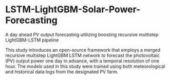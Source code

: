 # LSTM-LightGBM-Solar-Power-Forecasting
A day ahead PV output forecasting utilizing boosting recursive multistep LightGBM-LSTM pipeline

This study introduces an open-source framework that employs a merged recursive multistep LightGBM LSTM network to forecast the photovoltaic (PV) output power one day in advance, with a temporal resolution of one hour. The models used in this study were trained using both meteorological and historical data logs from the designated PV farm.
